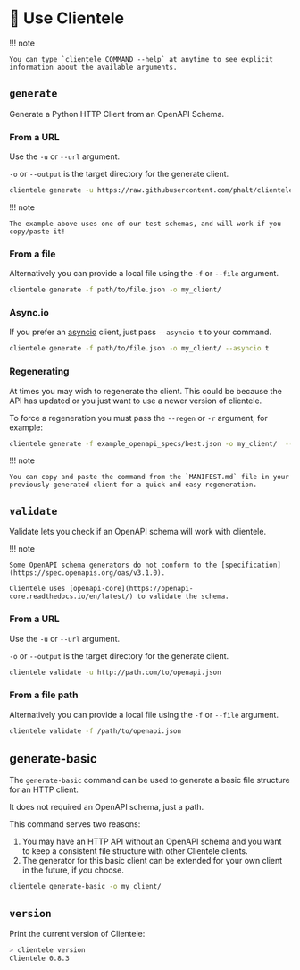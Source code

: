 
# 📝 Use Clientele

!!! note

    You can type `clientele COMMAND --help` at anytime to see explicit information about the available arguments.

## `generate`

Generate a Python HTTP Client from an OpenAPI Schema.

### From a URL

Use the `-u` or `--url` argument.

`-o` or `--output` is the target directory for the generate client.

```sh
clientele generate -u https://raw.githubusercontent.com/phalt/clientele/main/example_openapi_specs/best.json -o my_client/
```

!!! note

    The example above uses one of our test schemas, and will work if you copy/paste it!

### From a file

Alternatively you can provide a local file using the `-f` or `--file` argument.

```sh
clientele generate -f path/to/file.json -o my_client/
```

### Async.io

If you prefer an [asyncio](https://docs.python.org/3/library/asyncio.html) client, just pass `--asyncio t` to your command.

```sh
clientele generate -f path/to/file.json -o my_client/ --asyncio t
```

### Regenerating

At times you may wish to regenerate the client. This could be because the API has updated or you just want to use a newer version of clientele.

To force a regeneration you must pass the `--regen` or `-r` argument, for example:

```sh
clientele generate -f example_openapi_specs/best.json -o my_client/  --regen t
```

!!! note

    You can copy and paste the command from the `MANIFEST.md` file in your previously-generated client for a quick and easy regeneration.

## `validate`

Validate lets you check if an OpenAPI schema will work with clientele.

!!! note

    Some OpenAPI schema generators do not conform to the [specification](https://spec.openapis.org/oas/v3.1.0).

    Clientele uses [openapi-core](https://openapi-core.readthedocs.io/en/latest/) to validate the schema.

### From a URL

Use the `-u` or `--url` argument.

`-o` or `--output` is the target directory for the generate client.

```sh
clientele validate -u http://path.com/to/openapi.json
```

### From a file path

Alternatively you can provide a local file using the `-f` or `--file` argument.

```sh
clientele validate -f /path/to/openapi.json
```

## generate-basic

The `generate-basic` command can be used to generate a basic file structure for an HTTP client.

It does not required an OpenAPI schema, just a path.

This command serves two reasons:

1. You may have an HTTP API without an OpenAPI schema and you want to keep a consistent file structure with other Clientele clients.
2. The generator for this basic client can be extended for your own client in the future, if you choose.

```sh
clientele generate-basic -o my_client/
```

## `version`

Print the current version of Clientele:

```sh
> clientele version
Clientele 0.8.3
```
